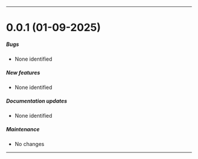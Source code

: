 
___

# 0.0.1 (01-09-2025)

##### Bugs
- None identified
##### New features
- None identified
##### Documentation updates
- None identified
##### Maintenance
- No changes

___

